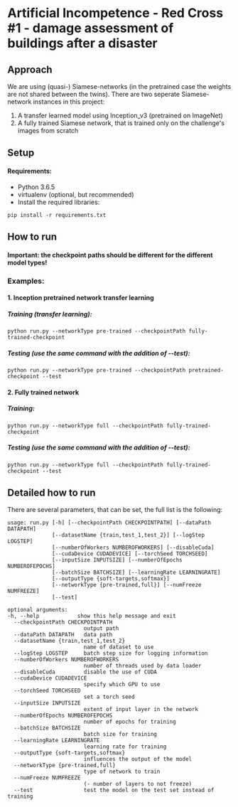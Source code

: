 # Artificial Incompetence - Red Cross #1 - damage assessment of buildings after a disaster

## Approach

We are using (quasi-) Siamese-networks (in the pretrained case the weights are not shared between the twins). There are two seperate Siamese-network instances in this project:

1. A transfer learned model using Inception_v3 (pretrained on ImageNet)
2. A fully trained Siamese network, that is trained only on the challenge's images from scratch



## Setup

#### Requirements:
- Python 3.6.5
- virtualenv (optional, but recommended)
- Install the required libraries:

```
pip install -r requirements.txt
```

## How to run
#### Important: the checkpoint paths should be different for the different model types!

### Examples:

#### 1. Inception pretrained network transfer learning
##### *Training* (transfer learning):

```
python run.py --networkType pre-trained --checkpointPath fully-trained-checkpoint
```

##### *Testing* (use the same command with the addition of --test):

```
python run.py --networkType pre-trained --checkpointPath pretrained-checkpoint --test
```

#### 2. Fully trained network
##### *Training*:
```
python run.py --networkType full --checkpointPath fully-trained-checkpoint
```

##### *Testing* (use the same command with the addition of --test):
```
python run.py --networkType full --checkpointPath fully-trained-checkpoint --test
```


## Detailed how to run
There are several parameters, that can be set, the full list is the following:

```
usage: run.py [-h] [--checkpointPath CHECKPOINTPATH] [--dataPath DATAPATH]
              [--datasetName {train,test_1,test_2}] [--logStep LOGSTEP]
              [--numberOfWorkers NUMBEROFWORKERS] [--disableCuda]
              [--cudaDevice CUDADEVICE] [--torchSeed TORCHSEED]
              [--inputSize INPUTSIZE] [--numberOfEpochs NUMBEROFEPOCHS]
              [--batchSize BATCHSIZE] [--learningRate LEARNINGRATE]
              [--outputType {soft-targets,softmax}]
              [--networkType {pre-trained,full}] [--numFreeze NUMFREEZE]
              [--test]

optional arguments:
-h, --help            show this help message and exit
  --checkpointPath CHECKPOINTPATH
                        output path
  --dataPath DATAPATH   data path
  --datasetName {train,test_1,test_2}
                        name of dataset to use
  --logStep LOGSTEP     batch step size for logging information
  --numberOfWorkers NUMBEROFWORKERS
                        number of threads used by data loader
  --disableCuda         disable the use of CUDA
  --cudaDevice CUDADEVICE
                        specify which GPU to use
  --torchSeed TORCHSEED
                        set a torch seed
  --inputSize INPUTSIZE
                        extent of input layer in the network
  --numberOfEpochs NUMBEROFEPOCHS
                        number of epochs for training
  --batchSize BATCHSIZE
                        batch size for training
  --learningRate LEARNINGRATE
                        learning rate for training
  --outputType {soft-targets,softmax}
                        influences the output of the model
  --networkType {pre-trained,full}
                        type of network to train
  --numFreeze NUMFREEZE
                        (- number of layers to not freeze)
  --test                test the model on the test set instead of training
```
